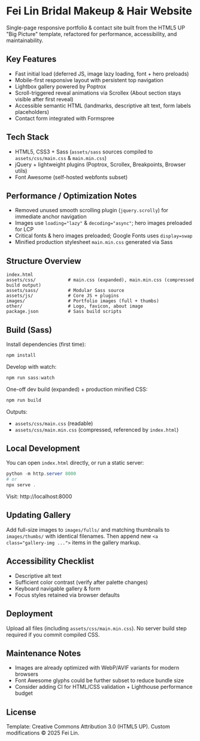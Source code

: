 # Fei Lin Bridal Makeup & Hair Website

Single-page responsive portfolio & contact site built from the HTML5 UP "Big Picture" template, refactored for performance, accessibility, and maintainability.

## Key Features
- Fast initial load (deferred JS, image lazy loading, font + hero preloads)
- Mobile-first responsive layout with persistent top navigation
- Lightbox gallery powered by Poptrox
- Scroll-triggered reveal animations via Scrollex (About section stays visible after first reveal)
- Accessible semantic HTML (landmarks, descriptive alt text, form labels placeholders)
- Contact form integrated with Formspree

## Tech Stack
- HTML5, CSS3 + Sass (`assets/sass` sources compiled to `assets/css/main.css` & `main.min.css`)
- jQuery + lightweight plugins (Poptrox, Scrollex, Breakpoints, Browser utils)
- Font Awesome (self-hosted webfonts subset)

## Performance / Optimization Notes
- Removed unused smooth scrolling plugin (`jquery.scrolly`) for immediate anchor navigation
- Images use `loading="lazy"` & `decoding="async"`; hero images preloaded for LCP
- Critical fonts & hero images preloaded; Google Fonts uses `display=swap`
- Minified production stylesheet `main.min.css` generated via Sass

## Structure Overview
```
index.html
assets/css/            # main.css (expanded), main.min.css (compressed build output)
assets/sass/           # Modular Sass source
assets/js/             # Core JS + plugins
images/                # Portfolio images (full + thumbs)
other/                 # Logo, favicon, about image
package.json           # Sass build scripts
```

## Build (Sass)
Install dependencies (first time):
```powershell
npm install
```
Develop with watch:
```powershell
npm run sass:watch
```
One-off dev build (expanded) + production minified CSS:
```powershell
npm run build
```
Outputs:
- `assets/css/main.css` (readable)
- `assets/css/main.min.css` (compressed, referenced by `index.html`)

## Local Development
You can open `index.html` directly, or run a static server:
```powershell
python -m http.server 8000
# or
npx serve .
```
Visit: http://localhost:8000

## Updating Gallery
Add full-size images to `images/fulls/` and matching thumbnails to `images/thumbs/` with identical filenames. Then append new `<a class="gallery-img ...">` items in the gallery markup.

## Accessibility Checklist
- Descriptive alt text
- Sufficient color contrast (verify after palette changes)
- Keyboard navigable gallery & form
- Focus styles retained via browser defaults

## Deployment
Upload all files (including `assets/css/main.min.css`). No server build step required if you commit compiled CSS.

## Maintenance Notes
- Images are already optimized with WebP/AVIF variants for modern browsers
- Font Awesome glyphs could be further subset to reduce bundle size
- Consider adding CI for HTML/CSS validation + Lighthouse performance budget

## License
Template: Creative Commons Attribution 3.0 (HTML5 UP). Custom modifications © 2025 Fei Lin.
